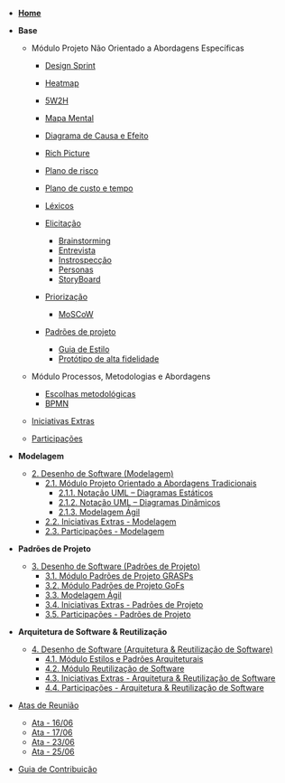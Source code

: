 <!-- docs/_sidebar.md -->

- [**Home**]()

<!-- - [Diretrizes](Diretrizes/Diretrizes.md) -->

- **Base**
    - Módulo Projeto Não Orientado a Abordagens Específicas
      - [Design Sprint](Base/AbordagemNaoEspecifica/design_sprint.md)
      - [Heatmap](Base/AbordagemNaoEspecifica/heatmap.md)
      - [5W2H](Base/AbordagemNaoEspecifica/5w2h.md)
      - [Mapa Mental](Base/AbordagemNaoEspecifica/mapa_mental.md)
      - [Diagrama de Causa e Efeito](Base/AbordagemNaoEspecifica/causaEfeito.md)
      - [Rich Picture](Base/AbordagemNaoEspecifica/rich_picture.md)
      - [Plano de risco]()
      - [Plano de custo e tempo]()
      - [Léxicos](Base/AbordagemNaoEspecifica/lexico.md)

      - [Elicitação](#)
        - [Brainstorming](Base/AbordagemNaoEspecifica/elicitacao/brainstorming.md)
        - [Entrevista](Base/AbordagemNaoEspecifica/elicitacao/entrevista.md)
        - [Instrospecção](Base/AbordagemNaoEspecifica/elicitacao/introspeccao.md)
        - [Personas]()
        - [StoryBoard](Base/IniciativasExtras/storyboards.md)
      
      - [Priorização](#)
        - [MoSCoW](Base/AbordagemNaoEspecifica/priorizacao/moscow.md)

      - [Padrões de projeto](#)
        - [Guia de Estilo]()
        - [Protótipo de alta fidelidade](Base/IniciativasExtras/prototipo-alta-fidelidade.md)

    - Módulo Processos, Metodologias e Abordagens
      - [Escolhas metodológicas](Base/ProcessosMetodologiasAbordagens/escolhas_metodologicas.md)
      - [BPMN](Base/ProcessosMetodologiasAbordagens/ModelagemBPMN.md)

    - [Iniciativas Extras](Base/IniciativasExtras/iniciativas_extras.md)

    - [Participações](Base/ParticipacoesBase/participacoes_base.md)

- **Modelagem**
  - [2. Desenho de Software (Modelagem)](Modelagem/2.Modelagem.md)
    - [2.1. Módulo Projeto Orientado a Abordagens Tradicionais](Modelagem/2.1.ModelagemTradicional.md)
      - [2.1.1. Notação UML – Diagramas Estáticos](Modelagem/2.1.1.UMLEstaticos.md)
      - [2.1.2. Notação UML – Diagramas Dinâmicos](Modelagem/2.1.2.UMLDinamicos.md)
      - [2.1.3. Modelagem Ágil](Modelagem/2.1.3.Agil.md)
    - [2.2. Iniciativas Extras - Modelagem](Modelagem/2.2.IniciativasExtras.md)
    - [2.3. Participações - Modelagem](Modelagem/2.3.ParticipacoesModelagem.md)

- **Padrões de Projeto**
  - [3. Desenho de Software (Padrões de Projeto)](PadroesDeProjeto/3.PadroesDeProjeto.md)
    - [3.1. Módulo Padrões de Projeto GRASPs](PadroesDeProjeto/3.1.GRASPs.md)
    - [3.2. Módulo Padrões de Projeto GoFs](PadroesDeProjeto/3.2.GoFs.md)
    - [3.3. Modelagem Ágil](PadroesDeProjeto/3.3.PadroesExtra.md)
    - [3.4. Iniciativas Extras - Padrões de Projeto](PadroesDeProjeto/3.4.IniciativasExtras.md)
    - [3.5. Participações - Padrões de Projeto](PadroesDeProjeto/3.5.ParticipacoesPadroes.md)

- **Arquitetura de Software & Reutilização**
  - [4. Desenho de Software (Arquitetura & Reutilização de Software)](ArquiteturaReutilizacao/4.ArquiteturaReutilizacao.md)
    - [4.1. Módulo Estilos e Padrões Arquiteturais](ArquiteturaReutilizacao/4.1.PadroesArquiteturais.md)
    - [4.2. Módulo Reutilização de Software](ArquiteturaReutilizacao/4.2.ReutilizacaoDeSoftware.md)
    - [4.3. Iniciativas Extras - Arquitetura & Reutilização de Software](ArquiteturaReutilizacao/4.3.IniciativasExtras.md)
    - [4.4. Participações - Arquitetura & Reutilização de Software](ArquiteturaReutilizacao/4.4.ParticipacoesArqReutilizacao.md)

- [Atas de Reunião](#)
  - [Ata - 16/06](AtasDeReunião/Ata_16-06.md)
  - [Ata - 17/06](AtasDeReunião/Ata_17-06.md)
  - [Ata - 23/06](AtasDeReunião/Ata_23-06.md)
  - [Ata - 25/06](AtasDeReunião/Ata_25-06.md)

- [Guia de Contribuição](CONTRIBUTING.md)
